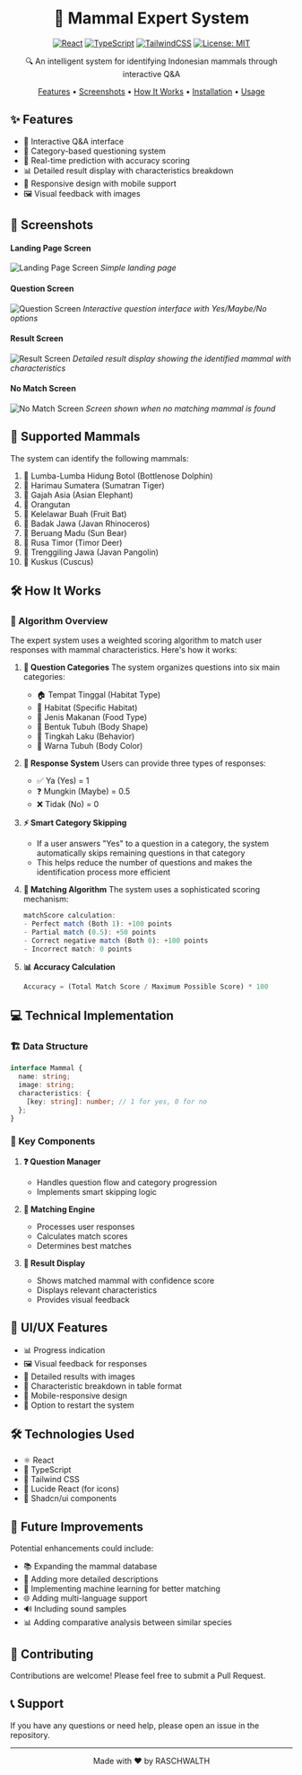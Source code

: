 <div align="center">
  
# 🦁 Mammal Expert System

[![React](https://img.shields.io/badge/React-20232A?style=for-the-badge&logo=react&logoColor=61DAFB)](https://reactjs.org/)
[![TypeScript](https://img.shields.io/badge/TypeScript-007ACC?style=for-the-badge&logo=typescript&logoColor=white)](https://www.typescriptlang.org/)
[![TailwindCSS](https://img.shields.io/badge/Tailwind_CSS-38B2AC?style=for-the-badge&logo=tailwind-css&logoColor=white)](https://tailwindcss.com/)
[![License: MIT](https://img.shields.io/badge/License-MIT-yellow.svg?style=for-the-badge)](https://opensource.org/licenses/MIT)

🔍 An intelligent system for identifying Indonesian mammals through interactive Q&A

[Features](#features) •
[Screenshots](#screenshots) •
[How It Works](#how-it-works) •
[Installation](#installation) •
[Usage](#usage)

</div>

## ✨ Features

- 🤖 Interactive Q&A interface
- 📑 Category-based questioning system
- 🎯 Real-time prediction with accuracy scoring
- 📊 Detailed result display with characteristics breakdown
- 📱 Responsive design with mobile support
- 🖼️ Visual feedback with images

## 📸 Screenshots

#### Landing Page Screen

![Landing Page Screen](public/screenshots/landing_page.png)
_Simple landing page_

#### Question Screen

![Question Screen](public/screenshots/question.png)
_Interactive question interface with Yes/Maybe/No options_

#### Result Screen

![Result Screen](public/screenshots/result.png)
_Detailed result display showing the identified mammal with characteristics_

#### No Match Screen

![No Match Screen](public/screenshots/no_match.png)
_Screen shown when no matching mammal is found_

## 🦒 Supported Mammals

The system can identify the following mammals:

1. 🐬 Lumba-Lumba Hidung Botol (Bottlenose Dolphin)
2. 🐯 Harimau Sumatera (Sumatran Tiger)
3. 🐘 Gajah Asia (Asian Elephant)
4. 🦧 Orangutan
5. 🦇 Kelelawar Buah (Fruit Bat)
6. 🦏 Badak Jawa (Javan Rhinoceros)
7. 🐻 Beruang Madu (Sun Bear)
8. 🦌 Rusa Timor (Timor Deer)
9. 🦕 Trenggiling Jawa (Javan Pangolin)
10. 🐨 Kuskus (Cuscus)

## 🛠️ How It Works

### 🧮 Algorithm Overview

The expert system uses a weighted scoring algorithm to match user responses with mammal characteristics. Here's how it works:

1. **📁 Question Categories**
   The system organizes questions into six main categories:

   - 🏠 Tempat Tinggal (Habitat Type)
   - 🌳 Habitat (Specific Habitat)
   - 🍖 Jenis Makanan (Food Type)
   - 🦊 Bentuk Tubuh (Body Shape)
   - 🦁 Tingkah Laku (Behavior)
   - 🎨 Warna Tubuh (Body Color)

2. **📝 Response System**
   Users can provide three types of responses:

   - ✅ Ya (Yes) = 1
   - ❓ Mungkin (Maybe) = 0.5
   - ❌ Tidak (No) = 0

3. **⚡ Smart Category Skipping**

   - If a user answers "Yes" to a question in a category, the system automatically skips remaining questions in that category
   - This helps reduce the number of questions and makes the identification process more efficient

4. **🎯 Matching Algorithm**
   The system uses a sophisticated scoring mechanism:

   ```javascript
   matchScore calculation:
   - Perfect match (Both 1): +100 points
   - Partial match (0.5): +50 points
   - Correct negative match (Both 0): +100 points
   - Incorrect match: 0 points
   ```

5. **📊 Accuracy Calculation**
   ```javascript
   Accuracy = (Total Match Score / Maximum Possible Score) * 100
   ```

## 💻 Technical Implementation

### 🏗️ Data Structure

```typescript
interface Mammal {
  name: string;
  image: string;
  characteristics: {
    [key: string]: number; // 1 for yes, 0 for no
  };
}
```

### 🔑 Key Components

1. **❓ Question Manager**

   - Handles question flow and category progression
   - Implements smart skipping logic

2. **🎯 Matching Engine**

   - Processes user responses
   - Calculates match scores
   - Determines best matches

3. **📱 Result Display**
   - Shows matched mammal with confidence score
   - Displays relevant characteristics
   - Provides visual feedback

## 🎨 UI/UX Features

- 📊 Progress indication
- 🖼️ Visual feedback for responses
- 📱 Detailed results with images
- 📑 Characteristic breakdown in table format
- 📱 Mobile-responsive design
- 🔄 Option to restart the system

## 🛠️ Technologies Used

- ⚛️ React
- 📘 TypeScript
- 🎨 Tailwind CSS
- 🎯 Lucide React (for icons)
- 🎨 Shadcn/ui components

## 🚀 Future Improvements

Potential enhancements could include:

- 📚 Expanding the mammal database
- 📝 Adding more detailed descriptions
- 🤖 Implementing machine learning for better matching
- 🌐 Adding multi-language support
- 🔊 Including sound samples
- 📊 Adding comparative analysis between similar species

## 👥 Contributing

Contributions are welcome! Please feel free to submit a Pull Request.

## 📞 Support

If you have any questions or need help, please open an issue in the repository.

---

<div align="center">
Made with ❤️ by RASCHWALTH
</div>
